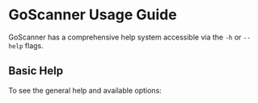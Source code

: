 # GoScanner Usage Guide

GoScanner has a comprehensive help system accessible via the `-h` or `--help` flags.

## Basic Help

To see the general help and available options:
